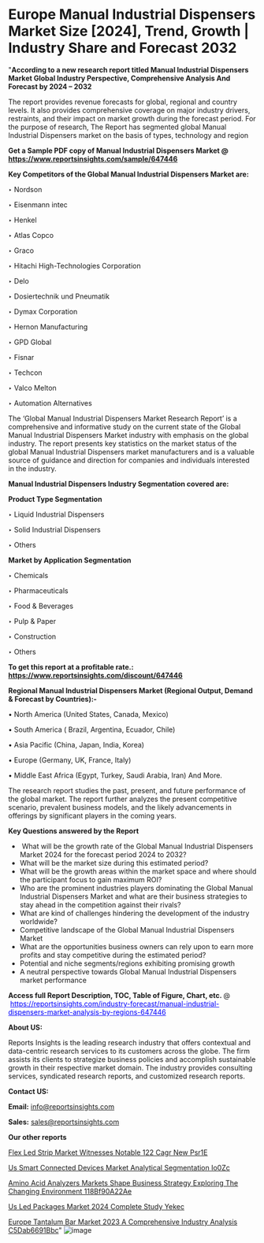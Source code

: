 # Europe Manual Industrial Dispensers Market Size [2024], Trend, Growth | Industry Share and Forecast 2032

"<strong>According to a new research report titled Manual Industrial Dispensers Market Global Industry Perspective, Comprehensive Analysis And Forecast by 2024 – 2032</strong>

The report provides revenue forecasts for global, regional and country levels. It also provides comprehensive coverage on major industry drivers, restraints, and their impact on market growth during the forecast period. For the purpose of research, The Report has segmented global Manual Industrial Dispensers market on the basis of types, technology and region

<strong>Get a Sample PDF copy of Manual Industrial Dispensers Market </strong><strong>@<a href=https://www.reportsinsights.com/sample/647446 style=color:#0000ff;> https://www.reportsinsights.com/sample/647446</a></strong></font>

<strong>Key Competitors of the Global Manual Industrial Dispensers Market are:</strong>

‣ Nordson

‣ Eisenmann intec

‣ Henkel

‣ Atlas Copco

‣ Graco

‣ Hitachi High-Technologies Corporation

‣ Delo

‣ Dosiertechnik und Pneumatik

‣ Dymax Corporation

‣ Hernon Manufacturing

‣ GPD Global

‣ Fisnar

‣ Techcon

‣ Valco Melton

‣ Automation Alternatives

The ‘Global Manual Industrial Dispensers Market Research Report’ is a comprehensive and informative study on the current state of the Global Manual Industrial Dispensers Market industry with emphasis on the global industry. The report presents key statistics on the market status of the global Manual Industrial Dispensers market manufacturers and is a valuable source of guidance and direction for companies and individuals interested in the industry.

<strong>Manual Industrial Dispensers Industry Segmentation covered are:</strong>

<strong>Product Type Segmentation</strong>

‣ Liquid Industrial Dispensers

‣ Solid Industrial Dispensers

‣ Others

<strong>Market by Application Segmentation</strong>

‣ Chemicals

‣ Pharmaceuticals

‣ Food & Beverages

‣ Pulp & Paper

‣ Construction

‣ Others

<strong>To get this report at a profitable rate.: <a href=https://www.reportsinsights.com/discount/647446 style=color:#0000ff;>https://www.reportsinsights.com/discount/647446</a></strong></font>

<strong>Regional Manual Industrial Dispensers Market (Regional Output, Demand &amp; Forecast by Countries):-</strong>

• North America (United States, Canada, Mexico)

• South America ( Brazil, Argentina, Ecuador, Chile)

• Asia Pacific (China, Japan, India, Korea)

• Europe (Germany, UK, France, Italy)

• Middle East Africa (Egypt, Turkey, Saudi Arabia, Iran) And More.

The research report studies the past, present, and future performance of the global market. The report further analyzes the present competitive scenario, prevalent business models, and the likely advancements in offerings by significant players in the coming years.

<strong>Key Questions answered by the Report</strong>
<ul>
  <li> What will be the growth rate of the Global Manual Industrial Dispensers Market 2024 for the forecast period 2024 to 2032?</li>
  <li>What will be the market size during this estimated period?</li>
  <li>What will be the growth areas within the market space and where should the participant focus to gain maximum ROI?</li>
  <li>Who are the prominent industries players dominating the Global Manual Industrial Dispensers Market and what are their business strategies to stay ahead in the competition against their rivals?</li>
  <li>What are kind of challenges hindering the development of the industry worldwide?</li>
  <li>Competitive landscape of the Global Manual Industrial Dispensers Market</li>
  <li>What are the opportunities business owners can rely upon to earn more profits and stay competitive during the estimated period?</li>
  <li>Potential and niche segments/regions exhibiting promising growth</li>
  <li>A neutral perspective towards Global Manual Industrial Dispensers market performance</li>
</ul>
<strong>Access full Report Description, TOC, Table of Figure, Chart, etc. </strong>@  <a href=https://reportsinsights.com/industry-forecast/manual-industrial-dispensers-market-analysis-by-regions-647446 style=color:#0000ff;>https://reportsinsights.com/industry-forecast/manual-industrial-dispensers-market-analysis-by-regions-647446</a></font>

<strong><strong>About US</strong>:</strong>

Reports Insights is the leading research industry that offers contextual and data-centric research services to its customers across the globe. The firm assists its clients to strategize business policies and accomplish sustainable growth in their respective market domain. The industry provides consulting services, syndicated research reports, and customized research reports.

<strong>Contact US:</strong>

<p class=""""><b>Email:</b> <a href=mailto:info@reportsinsights.com>info@reportsinsights.com</a></p>
<p class=""""><b>Sales:</b> <a href=mailto:sales@reportsinsights.com>sales@reportsinsights.com</a></p>

<strong>Our other reports</strong>

<a href=https://www.linkedin.com/pulse/flex-led-strip-market-witnesses-notable-122-cagr-new-psr1e/>Flex Led Strip Market Witnesses Notable 122 Cagr New Psr1E</a>

<a href=https://www.linkedin.com/pulse/us-smart-connected-devices-market-analytical-segmentation-io0zc/>Us Smart Connected Devices Market Analytical Segmentation Io0Zc</a>

<a href=https://medium.com/@sakshideshmukh994/amino-acid-analyzers-markets-shape-business-strategy-exploring-the-changing-environment-118bf90a22ae>Amino Acid Analyzers Markets Shape Business Strategy Exploring The Changing Environment 118Bf90A22Ae</a>

<a href=https://www.linkedin.com/pulse/us-led-packages-market-2024-complete-study-yekec/>Us Led Packages Market 2024 Complete Study Yekec</a>

<a href=https://medium.com/@akitotamura255/europe-tantalum-bar-market-2023-a-comprehensive-industry-analysis-c5dab6691bbc>Europe Tantalum Bar Market 2023 A Comprehensive Industry Analysis C5Dab6691Bbc</a>"
![image](https://github.com/aanak123/RIMarketer1/assets/158471119/63702337-3319-4376-9531-5e45326190ba)
